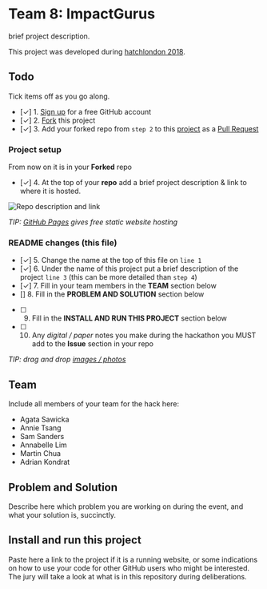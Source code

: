 # Team 8: ImpactGurus

brief project description.

This project was developed during [hatchlondon 2018](http://hatchlondon.io).

## Todo

Tick items off as you go along.

- [✓] 1. [Sign up](https://help.github.com/articles/signing-up-for-a-new-github-account/) for a free GitHub account
- [✓] 2. [Fork](https://help.github.com/articles/fork-a-repo/) this project
- [✓] 3. Add your forked repo from `step 2` to this [project](https://github.com/SheCanCodeHQ/hatchlondon-2017-projects) as a [Pull Request](https://help.github.com/articles/about-pull-requests/)

### Project setup

From now on it is in your **Forked** repo

- [✓] 4. At the top of your **repo** add a brief project description & link to where it is hosted.

![Repo description and link](https://user-images.githubusercontent.com/624760/33160443-57e86a96-d014-11e7-8488-52592fc69a81.png)

*TIP: [GitHub Pages](https://pages.github.com) gives free static website hosting*

### README changes (this file)

- [✓] 5. Change the name at the top of this file on `line 1`
- [✓] 6. Under the name of this project put a brief description of the project `line 3` (this can be more detailed than `step 4`)
- [✓] 7. Fill in your team members in the **TEAM** section below
- [] 8. Fill in the **PROBLEM AND SOLUTION** section below
- [ ] 9. Fill in the **INSTALL AND RUN THIS PROJECT** section below
- [ ] 10. Any *digital / paper* notes you make during the hackathon you MUST add to the **Issue** section in your repo

*TIP: drag and drop [images / photos](https://help.github.com/articles/file-attachments-on-issues-and-pull-requests/)*

## Team

Include all members of your team for the hack here:

* Agata Sawicka
* Annie Tsang
* Sam Sanders
* Annabelle Lim
* Martin Chua
* Adrian Kondrat

## Problem and Solution

Describe here which problem you are working on during the event, and what your solution is, succinctly.

## Install and run this project

Paste here a link to the project if it is a running website, or some indications on how to use your code for other GitHub users who might be interested. The jury will take a look at what is in this repository during deliberations.
